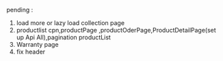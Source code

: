 pending :
   1. load more or lazy load collection page
   2. productlist cpn,productPage ,productOderPage,ProductDetailPage(set up Api All),pagination productList
   3. Warranty page
   4. fix header